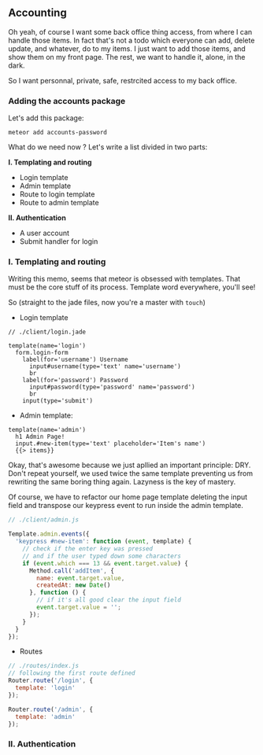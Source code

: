 Accounting
----------

Oh yeah, of course I want some back office thing access, from where I can handle those items. In fact that's not a todo which everyone can add, delete update, and whatever, do to my items. I just want to add those items, and show them on my front page. The rest, we want to handle it, alone, in the dark.

So I want personnal, private, safe, restrcited access to my back office.

### Adding the accounts package

Let's add this package:

```shell
meteor add accounts-password
```

What do we need now ? Let's write a list divided in two parts:

**I. Templating and routing**
  * Login template
  * Admin template
  * Route to login template
  * Route to admin template

**II. Authentication**
  * A user account
  * Submit handler for login



### I. Templating and routing

Writing this memo, seems that meteor is obsessed with templates. That must be the core stuff of its process. Template word everywhere, you'll see!

So (straight to the jade files, now you're a master with `touch`)

* Login template

```jade
// ./client/login.jade

template(name='login')
  form.login-form
    label(for='username') Username
      input#username(type='text' name='username')
      br
    label(for='password') Password
      input#password(type='password' name='password')
      br
    input(type='submit')
```

* Admin template:
```jade
template(name='admin')
  h1 Admin Page!
  input.#new-item(type='text' placeholder='Item's name')
  {{> items}}
```

Okay, that's awesome because we just apllied an important principle: DRY.
Don't repeat yourself, we used twice the same template preventing us from rewriting the same boring thing again.
Lazyness is the key of mastery.

Of course, we have to refactor our home page template deleting the input field and transpose our keypress event to run inside the admin template.

```js
// ./client/admin.js

Template.admin.events({
  'keypress #new-item': function (event, template) {
    // check if the enter key was pressed
    // and if the user typed down some characters
    if (event.which === 13 && event.target.value) {
      Method.call('addItem', {
        name: event.target.value,
        createdAt: new Date()
      }, function () {
        // if it's all good clear the input field
        event.target.value = '';
      });
    }
  }
});
```

* Routes

```js
// ./routes/index.js
// following the first route defined
Router.route('/login', {
  template: 'login'
});

Router.route('/admin', {
  template: 'admin'
});
```

### II. Authentication





